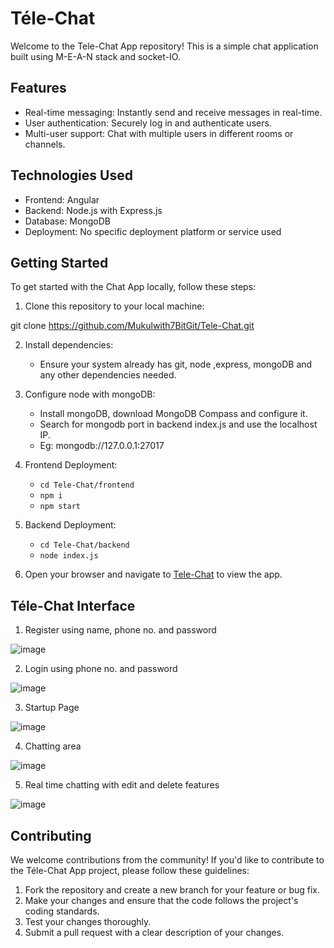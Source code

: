# Téle-Chat

Welcome to the Tele-Chat App repository! This is a simple chat application built using M-E-A-N stack and socket-IO.

## Features
- Real-time messaging: Instantly send and receive messages in real-time.
- User authentication: Securely log in and authenticate users.
- Multi-user support: Chat with multiple users in different rooms or channels.

## Technologies Used
- Frontend: Angular
- Backend: Node.js with Express.js
- Database: MongoDB
- Deployment:  No specific deployment platform or service used

## Getting Started

To get started with the Chat App locally, follow these steps:

1. Clone this repository to your local machine:

git clone https://github.com/Mukulwith7BitGit/Tele-Chat.git

2. Install dependencies:

    - Ensure your system already has git, node ,express, mongoDB and any other dependencies needed.

3. Configure node with mongoDB:

    - Install mongoDB, download MongoDB Compass and configure it.
    - Search for mongodb port in backend index.js and use the localhost IP.
    - Eg: mongodb://127.0.0.1:27017

3. Frontend Deployment:

    - ```cd Tele-Chat/frontend```
    - ```npm i```
    - ```npm start```

4. Backend Deployment:

    - ```cd Tele-Chat/backend```
    - ```node index.js```

5. Open your browser and navigate to [Tele-Chat](http://localhost:4200) to view the app.

## Téle-Chat Interface

1. Register using name, phone no. and password 

![image](https://github.com/Mukulwith7BitGit/Tele-Chat/assets/55890512/3a48502a-5299-4e96-af3d-84bfb2387cba)

2. Login using phone no. and password 

![image](https://github.com/Mukulwith7BitGit/Tele-Chat/assets/55890512/e52354e5-7421-4282-a1cd-ac057578d712)

3. Startup Page 

![image](https://github.com/Mukulwith7BitGit/Tele-Chat/assets/55890512/cecb5244-0f67-46d3-a756-d0716e79395a)

4. Chatting area 

![image](https://github.com/Mukulwith7BitGit/Tele-Chat/assets/55890512/6508fbbc-fe60-4f91-9b3f-a9c5857bf7bb)

5. Real time chatting with edit and delete features 

![image](https://github.com/Mukulwith7BitGit/Tele-Chat/assets/55890512/38c04643-e97d-4724-b538-791fc77c324d)



## Contributing

We welcome contributions from the community! If you'd like to contribute to the Téle-Chat App project, please follow these guidelines:

1. Fork the repository and create a new branch for your feature or bug fix.
2. Make your changes and ensure that the code follows the project's coding standards.
3. Test your changes thoroughly.
4. Submit a pull request with a clear description of your changes.
